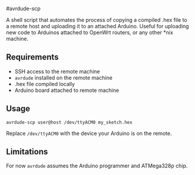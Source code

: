 #avrdude-scp

A shell script that automates the process of copying a compiled .hex file to a remote host and uploading it to an attached Arduino. Useful for uploading new code to Arduinos attached to OpenWrt routers, or any other *nix machine.

## Requirements

* SSH access to the remote machine
* `avrdude` installed on the remote machine
* .hex file compiled locally
* Arduino board attached to remote machine

## Usage

```shell
avrdude-scp user@host /dev/ttyACM0 my_sketch.hex
```

Replace `/dev/ttyACM0` with the device your Arduino is on the remote.

## Limitations

For now `avrdude` assumes the Arduino programmer and ATMega328p chip.
